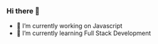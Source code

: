 ### Hi there 👋


- 🔭 I’m currently working on Javascript
- 🌱 I’m currently learning Full Stack Development
<!-- - 👯 I’m looking to collaborate on ...
- 🤔 I’m looking for help with ...
- 💬 Ask me about ...
- 📫 How to reach me: ...
- 😄 Pronouns: he
- ⚡ Fun fact: ...

-->
